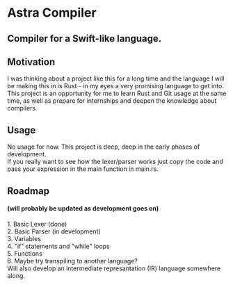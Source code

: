 # Astra Compiler
## Compiler for a Swift-like language.<br>

## Motivation
I was thinking about a project like this for a long time and the language I will be making this in is Rust - in my eyes a very promising language to get into. <br>
This project is an opportunity for me to learn Rust and Git usage at the same time, as well as prepare for internships and deepen the knowledge about compilers.

## Usage 
No usage for now. This project is deep, deep in the early phases of development.<br>
If you really want to see how the lexer/parser works just copy the code and pass your expression in the main function in main.rs.

## Roadmap 
<h4>(will probably be updated as development goes on)</h4>
1. Basic Lexer (done)<br>
2. Basic Parser (in development)<br>
3. Variables <br>
4. "if" statements and "while" loops<br>
5. Functions<br>
6. Maybe try transpiling to another language? <br>
Will also develop an intermediate represantation (IR) language somewhere along.

